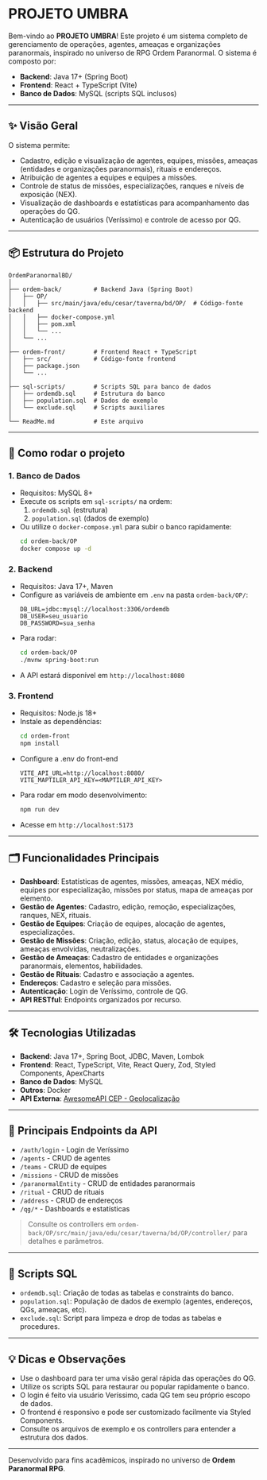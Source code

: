 # PROJETO UMBRA

Bem-vindo ao **PROJETO UMBRA**! Este projeto é um sistema completo de gerenciamento de operações, agentes, ameaças e organizações paranormais, inspirado no universo de RPG Ordem Paranormal. O sistema é composto por:
- **Backend**: Java 17+ (Spring Boot)
- **Frontend**: React + TypeScript (Vite)
- **Banco de Dados**: MySQL (scripts SQL inclusos)

---

## ✨ Visão Geral

O sistema permite:
- Cadastro, edição e visualização de agentes, equipes, missões, ameaças (entidades e organizações paranormais), rituais e endereços.
- Atribuição de agentes a equipes e equipes a missões.
- Controle de status de missões, especializações, ranques e níveis de exposição (NEX).
- Visualização de dashboards e estatísticas para acompanhamento das operações do QG.
- Autenticação de usuários (Veríssimo) e controle de acesso por QG.

---

## 📦 Estrutura do Projeto

```
OrdemParanormalBD/
│
├── ordem-back/         # Backend Java (Spring Boot)
│   ├── OP/
│   │   ├── src/main/java/edu/cesar/taverna/bd/OP/  # Código-fonte backend
│   │   ├── docker-compose.yml
│   │   ├── pom.xml
│   │   └── ...
│   └── ...
│
├── ordem-front/        # Frontend React + TypeScript
│   ├── src/            # Código-fonte frontend
│   ├── package.json
│   └── ...
│
├── sql-scripts/        # Scripts SQL para banco de dados
│   ├── ordemdb.sql     # Estrutura do banco
│   ├── population.sql  # Dados de exemplo
│   └── exclude.sql     # Scripts auxiliares
│
└── ReadMe.md           # Este arquivo
```

---

## 🚀 Como rodar o projeto

### 1. Banco de Dados
- Requisitos: MySQL 8+
- Execute os scripts em `sql-scripts/` na ordem:
  1. `ordemdb.sql` (estrutura)
  2. `population.sql` (dados de exemplo)
- Ou utilize o `docker-compose.yml` para subir o banco rapidamente:
  ```bash
  cd ordem-back/OP
  docker compose up -d
  ```

### 2. Backend
- Requisitos: Java 17+, Maven
- Configure as variáveis de ambiente em `.env` na pasta `ordem-back/OP/`:
  ```env
  DB_URL=jdbc:mysql://localhost:3306/ordemdb
  DB_USER=seu_usuario
  DB_PASSWORD=sua_senha
  ```
- Para rodar:
  ```bash
  cd ordem-back/OP
  ./mvnw spring-boot:run
  ```
- A API estará disponível em `http://localhost:8080`

### 3. Frontend
- Requisitos: Node.js 18+
- Instale as dependências:
  ```bash
  cd ordem-front
  npm install
  ```
- Configure a .env do front-end
    ```
    VITE_API_URL=http://localhost:8080/
    VITE_MAPTILER_API_KEY=<MAPTILER_API_KEY>
    ```
- Para rodar em modo desenvolvimento:
  ```bash
  npm run dev
  ```
- Acesse em `http://localhost:5173`

---

## 🗂️ Funcionalidades Principais

- **Dashboard**: Estatísticas de agentes, missões, ameaças, NEX médio, equipes por especialização, missões por status, mapa de ameaças por elemento.
- **Gestão de Agentes**: Cadastro, edição, remoção, especializações, ranques, NEX, rituais.
- **Gestão de Equipes**: Criação de equipes, alocação de agentes, especializações.
- **Gestão de Missões**: Criação, edição, status, alocação de equipes, ameaças envolvidas, neutralizações.
- **Gestão de Ameaças**: Cadastro de entidades e organizações paranormais, elementos, habilidades.
- **Gestão de Rituais**: Cadastro e associação a agentes.
- **Endereços**: Cadastro e seleção para missões.
- **Autenticação**: Login de Veríssimo, controle de QG.
- **API RESTful**: Endpoints organizados por recurso.

---

## 🛠️ Tecnologias Utilizadas

- **Backend**: Java 17+, Spring Boot, JDBC, Maven, Lombok
- **Frontend**: React, TypeScript, Vite, React Query, Zod, Styled Components, ApexCharts
- **Banco de Dados**: MySQL
- **Outros**: Docker
- **API Externa**: [AwesomeAPI CEP - Geolocalização](https://cep.awesomeapi.com.br/json/)

---

## 📑 Principais Endpoints da API

- `/auth/login` - Login de Veríssimo
- `/agents` - CRUD de agentes
- `/teams` - CRUD de equipes
- `/missions` - CRUD de missões
- `/paranormalEntity` - CRUD de entidades paranormais
- `/ritual` - CRUD de rituais
- `/address` - CRUD de endereços
- `/qg/*` - Dashboards e estatísticas

> Consulte os controllers em `ordem-back/OP/src/main/java/edu/cesar/taverna/bd/OP/controller/` para detalhes e parâmetros.

---

## 📝 Scripts SQL

- `ordemdb.sql`: Criação de todas as tabelas e constraints do banco.
- `population.sql`: População de dados de exemplo (agentes, endereços, QGs, ameaças, etc).
- `exclude.sql`: Script para limpeza e drop de todas as tabelas e procedures.

---

## 💡 Dicas e Observações

- Use o dashboard para ter uma visão geral rápida das operações do QG.
- Utilize os scripts SQL para restaurar ou popular rapidamente o banco.
- O login é feito via usuário Veríssimo, cada QG tem seu próprio escopo de dados.
- O frontend é responsivo e pode ser customizado facilmente via Styled Components.
- Consulte os arquivos de exemplo e os controllers para entender a estrutura dos dados.

---

Desenvolvido para fins acadêmicos, inspirado no universo de **Ordem Paranormal RPG**.
